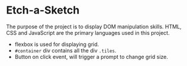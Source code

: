 # Etch-a-Sketch
The purpose of the project is to display DOM manipulation skills. HTML, CSS and JavaScript are the primary languages used in this project.

- flexbox is used for displaying grid.
- `#container` div contains all the div `.tiles`.
- Button on click event, will trigger a prompt to change grid size.